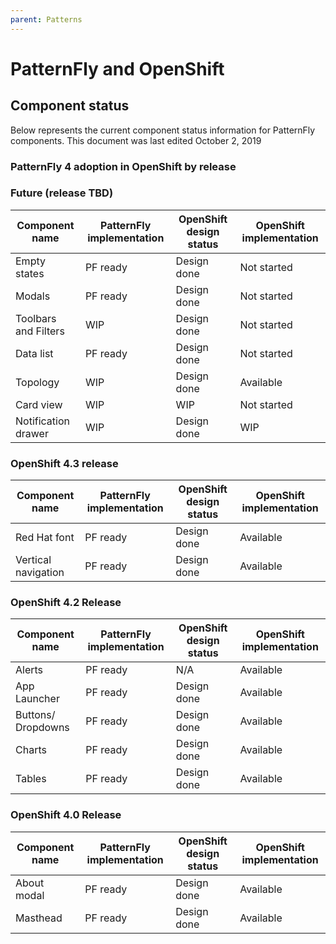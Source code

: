 ```yaml
---
parent: Patterns
---
```


# PatternFly and OpenShift

## Component status

Below represents the current component status information for PatternFly components.
This document was last edited October 2, 2019

### PatternFly 4 adoption in OpenShift by release

### Future (release TBD)

| Component name            | PatternFly implementation  | OpenShift design status     | OpenShift implementation     |
| ------------------------- | ------------------ |------------------ | ---|
| Empty states	|PF ready |	Design done| 	Not started
|Modals|	PF ready |	Design done |	Not started
|Toolbars and Filters	|WIP 	|Design done |	Not started
|Data list |	PF ready 	| Design done |	Not started
| Topology | WIP | Design done | 	Available
| Card view |  WIP |  WIP |Not started
| Notification drawer | WIP | Design done | WIP

### OpenShift 4.3 release
| Component name            | PatternFly implementation  | OpenShift design status     | OpenShift implementation     |
| ------------------------- | ------------------ |------------------ | ---|
|Red Hat font	|PF ready |	Design done |	Available|
|Vertical navigation	|PF ready |	Design done |	Available |

### OpenShift 4.2 Release
| Component name            | PatternFly implementation  | OpenShift design status     | OpenShift implementation     |
| ------------------------- | ------------------ |------------------ | ---|
|Alerts |	PF ready |	N/A	| Available |
| App Launcher	| PF ready | 	Design done 	| Available|
|Buttons/ Dropdowns	|PF ready 	|Design done |	Available |
|Charts |	PF ready |	Design done |	Available|
|Tables	|PF ready |	Design done 	|Available|

### OpenShift 4.0 Release
| Component name            | PatternFly implementation  | OpenShift design status     | OpenShift implementation     |
| ------------------------- | ------------------ |------------------ | ---|
|About modal	 | PF ready 	| Design done |Available |
|Masthead	|PF ready |	Design done 	|Available

